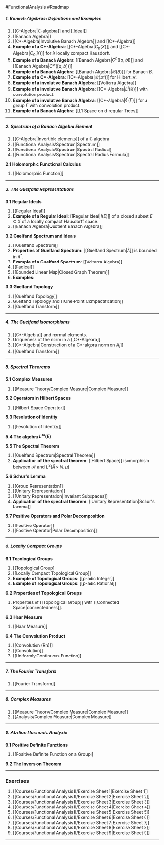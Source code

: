 #FunctionalAnalysis #Roadmap 

##### 1. Banach Algebras: Definitions and Examples
1. [[C-Algebra|$\mathbb{C}$-algebra]] and [[Ideal]]
3. [[Banach Algebra]]
4. [[C*-Algebra|Involutive Banach Algebra]] and [[C*-Algebra]]
5. **Example of a C\*-Algebra**: [[C*-Algebra|$C_{b}(X)$]] and [[C*-Algebra|$C_{0}(X)$]] for $X$ locally compact Hausdorff.
6. **Example of a Banach Algebra**: [[Banach Algebra|$C^n([a,b])$]] and [[Banach Algebra|$C^\infty([a,b])$]]
7. **Example of a Banach Algebra**: [[Banach Algebra|$\mathcal{B}(B)$]] for Banach $B$.
8. **Example of a C\*-Algebra**: [[C*-Algebra|$\mathcal{B}(\mathcal{H})$]] for Hilbert $\mathcal{H}$.
10. **Example of a involutive Banach Algebra**: [[Volterra Algebra]]
11. **Example of a involutive Banach Algebra**: [[C*-Algebra|$L^1(\mathbb{R})$]] with convolution product.
12. **Example of a involutive Banach Algebra**: [[C*-Algebra|$\ell^1(\Gamma)$]] for a group $\Gamma$ with convolution product.
13. **Example of a Banach Algebra**: [[L1 Space on d-regular Trees]]
---
##### 2. Spectrum of a Banach Algebra Element
1. [[C-Algebra|Invertible elements]] of a $\mathbb{C}$-algebra
1. [[Functional Analysis/Spectrum|Spectrum]]
2. [[Functional Analysis/Spectrum|Spectral Radius]]
3. [[Functional Analysis/Spectrum|Spectral Radius Formula]]

**2.1 Holomorphic Functional Calculus**
1. [[Holomorphic Function]]
---
##### 3. The Guelfand Representations
**3.1 Regular Ideals**
1. [[Regular Ideal]]
2. **Example of a Regular Ideal**: [[Regular Ideal|$I(E)$]] of a closed subset $E\subseteq X$ of a locally compact Hausdorff space.
3. [[Banach Algebra|Quotient Banach Algebra]]

**3.2 Guelfand Spectrum and Ideals**
1. [[Guelfand Spectrum]]
2. **Properties of Guelfand Spectrum**: [[Guelfand Spectrum|$\widehat{A}$]] is bounded in $A^{*}$.
3. **Example of a Guelfand Spectrum**: [[Volterra Algebra]]
4. [[Radical]]
5. [[Bounded Linear Map|Closed Graph Theorem]]
6. **Examples**:

**3.3 Guelfand Topology**
1. [[Guelfand Topology]]
2. Guelfand Topology and [[One-Point Compactification]]
3. [[Guelfand Transform]]
---
##### 4. The Guelfand Isomorphisms
1. [[C*-Algebra]] and normal elements.
2. Uniqueness of the norm in a [[C*-Algebra]].
3. [[C*-Algebra|Construction of a C\*-algbra norm on $A_{I}$]]
4. [[Guelfand Transform]]
---
##### 5. Spectral Theorems
**5.1 Complex Measures**
1. [[Measure Theory/Complex Measure|Complex Measure]]

**5.2 Operators in Hilbert Spaces**
1. [[Hilbert Space Operator]]

**5.3 Resolution of Identity**
1. [[Resolution of Identity]]

**5.4 The algebra $L^\infty(E)$**

**5.5 The Spectral Theorem**
1. [[Guelfand Spectrum|Spectral Theorem]]
2. **Application of the spectral theorem**:  [[Hilbert Space]] isomorphism between $\mathcal{H}$ and $L^2(\widehat{A}\times \mathbb{N},\mu)$

**5.6 Schur's Lemma**
1. [[Group Representation]]
2. [[Unitary Representation]]
3. [[Unitary Representation|Invariant Subspaces]]
4. **Application of the spectral theorem**: [[Unitary Representation|Schur's Lemma]]

**5.7 Positive Operators and Polar Decomposition**
1. [[Positive Operator]]
2. [[Positive Operator|Polar Decomposition]]
---
##### 6. Locally Compact Groups

**6.1 Topological Groups**
1. [[Topological Group]]
2. [[Locally Compact Topological Group]]
3. **Example of Topological Groups**: [[p-adic Integer]]
4. **Example of Topological Groups**: [[p-adic Rational]]

**6.2 Properties of Topological Groups** 
1. Properties of [[Topological Group]] with [[Connected Space|connectedness]].

**6.3 Haar Measure**
1. [[Haar Measure]]

**6.4 The Convolution Product**
1. [[Convolution (Rn)]]
2. [[Convolution]]
3. [[Uniformly Continuous Function]]
---
##### 7. The Fourier Transform
1. [[Fourier Transform]]
---
##### 8. Complex Measures
1. [[Measure Theory/Complex Measure|Complex Measure]]
2. [[Analysis/Complex Measure|Complex Measure]]
---
##### 9. Abelian Harmonic Analysis
**9.1 Positive Definite Functions**
1. [[Positive Definite Function on a Group]]

**9.2 The Inversion Theorem**

---

### Exercises
1. [[Courses/Functional Analysis II/Exercise Sheet 1|Exercise Sheet 1]]
2. [[Courses/Functional Analysis II/Exercise Sheet 2|Exercise Sheet 2]]
3. [[Courses/Functional Analysis II/Exercise Sheet 3|Exercise Sheet 3]]
4. [[Courses/Functional Analysis II/Exercise Sheet 4|Exercise Sheet 4]]
5. [[Courses/Functional Analysis II/Exercise Sheet 5|Exercise Sheet 5]]
6. [[Courses/Functional Analysis II/Exercise Sheet 6|Exercise Sheet 6]]
7. [[Courses/Functional Analysis II/Exercise Sheet 7|Exercise Sheet 7]]
8. [[Courses/Functional Analysis II/Exercise Sheet 8|Exercise Sheet 8]]
9. [[Courses/Functional Analysis II/Exercise Sheet 9|Exercise Sheet 9]]
---